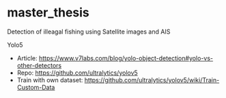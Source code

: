 # master_thesis
Detection of illeagal fishing using Satellite images and AIS 

Yolo5
- Article: https://www.v7labs.com/blog/yolo-object-detection#yolo-vs-other-detectors
- Repo: https://github.com/ultralytics/yolov5
- Train with own dataset: https://github.com/ultralytics/yolov5/wiki/Train-Custom-Data

